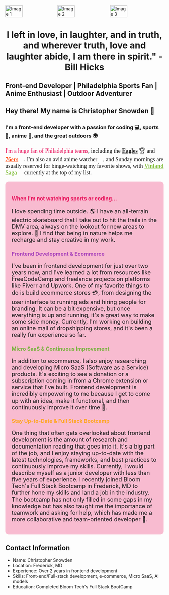 <div style="display: flex; width: 100%; justify-items: center; flex-wrap: no-wrap;">
  <img src="https://imgs.search.brave.com/CbKrv8h6N0MyGPW0YXeMn7rzBDFbEdBJHX2C1oWzZvs/rs:fit:713:225:1/g:ce/aHR0cHM6Ly90c2Uz/Lm1tLmJpbmcubmV0/L3RoP2lkPU9JUC5s/eFFadTd4RWtLVjEw/SENaeG1BdWVRSGFF/NyZwaWQ9QXBp" alt="Image 1" style="width: 33%; height: auto; object-fit: cover;">
  <img src="https://imgs.search.brave.com/UIEp_lfQMY-bVLzjygLdu875AaOLhmOBf63vjr9My78/rs:fit:632:225:1/g:ce/aHR0cHM6Ly90c2Ux/Lm1tLmJpbmcubmV0/L3RoP2lkPU9JUC5l/SndNSHN1Vmd1RGRy/NDZ2ZDJBMjR3SGFG/aiZwaWQ9QXBp" alt="Image 2" style="width: 33%; height: auto; object-fit: cover;">
  <img src="https://imgs.search.brave.com/tnCHY8oQB1-JZjTjE_g9dId0B95f-ClqGvOdiacLgmE/rs:fit:538:225:1/g:ce/aHR0cHM6Ly90c2Ux/Lm1tLmJpbmcubmV0/L3RoP2lkPU9JUC5T/c3VyOFZHR3JCY0E5/a0x2SGpmeUV3SGFH/aCZwaWQ9QXBp" alt="Image 3" style="width: 33%; height: auto; object-fit: cover;">
</div>

<h1 style="text-align: center">I left in love, in laughter, and in truth, and wherever truth, love and laughter abide, I am there in spirit." - Bill Hicks</h1>

<h2> Front-end Developer | Philadelphia Sports Fan | Anime Enthusiast | Outdoor Adventurer  </h2>


<h2>Hey there! My name is Christopher Snowden 👋<h2> 
  
<h3> I'm a front-end developer with a passion for coding &#x1F4BB;, sports &#x1F3C0;, anime &#x1F97D;, and the great outdoors &#x1F30D; </h3>

  
<p style="font-family: 'Comic Sans MS', cursive; font-size: 18px;">
  <span style="color: #e91e63;">I'm a huge fan of Philadelphia teams</span>,
  including the <span style="text-decoration: underline; font-weight: bold; color: #212121;">Eagles</span> &#x1F3C6;
  and <span style="text-decoration: underline; font-weight: bold; color: #ff5722;">76ers</span> &#x1F3C0;.
  I'm also an avid anime watcher &#x1F409;, and Sunday mornings are usually reserved for binge-watching my favorite shows,
  with <span style="text-decoration: underline; font-weight: bold; color: #8bc34a;">Vinland Saga</span> &#x1F40D;
  currently at the top of my list.
</p>

<div style="background-color: #f8bbd0; padding: 20px; border-radius: 10px;">
  <h3 style="color: #e91e63;">When I'm not watching sports or coding...</h3>
  <p style="font-size: 18px;">
    I love spending time outside. &#x1F30E; I have an all-terrain electric skateboard that I take out to hit the trails in
    the DMV area, always on the lookout for new areas to explore. &#x1F6F6; I find that being in nature helps me
    recharge and stay creative in my work.
  </p>
  
  <h3 style="color: #ab47bc;">Frontend Development & Ecommerce</h3>
  <p style="font-size: 18px;">
    I've been in frontend development for just over two years now, and I've learned a lot from resources like
    FreeCodeCamp and freelance projects on platforms like Fiverr and Upwork. One of my favorite things to do is build
    ecommerce stores &#x1F4B3;, from designing the user interface to running ads and hiring people for branding. It can
    be a bit expensive, but once everything is up and running, it's a great way to make some side money. Currently,
    I'm working on building an online mall of dropshipping stores, and it's been a really fun experience so far.
  </p>
  
  <h3 style="color: #7cb342;">Micro SaaS & Continuous Improvement</h3>
  <p style="font-size: 18px;">
    In addition to ecommerce, I also enjoy researching and developing Micro SaaS (Software as a Service) products.
    It's exciting to see a donation or a subscription coming in from a Chrome extension or service that I've built. 
    Frontend development is incredibly empowering to me because I get to come up with an idea, make it functional,
    and then continuously improve it over time &#x1F4D7;.
  </p>
  
  <h3 style="color: #ffa726;">Stay Up-to-Date & Full Stack Bootcamp</h3>
  <p style="font-size: 18px;">
    One thing that often gets overlooked about frontend development is the amount of research and documentation reading
    that goes into it. It's a big part of the job, and I enjoy staying up-to-date with the latest technologies,
    frameworks, and best practices to continuously improve my skills. Currently, I would describe myself as a junior
    developer with less than five years of experience. I recently joined Bloom Tech's Full Stack Bootcamp in Frederick,
    MD to further hone my skills and land a job in the industry. The bootcamp has not only filled in some gaps in my
    knowledge but has also taught me the importance of teamwork and asking for help, which has made me a more
    collaborative and team-oriented developer &#x1F64C;.
  </p>
</div>
  
<h2>Contact Information</h2>
  <ul>
    <li>Name: Christopher Snowden</li>
    <li>Location: Frederick, MD</li>
    <li>Experience: Over 2 years in frontend development</li>
    <li>Skills: Front-end/Full-stack development, e-commerce, Micro SaaS, AI models</li>
    <li>Education: Completed Bloom Tech's Full Stack BootCamp</li>
  </ul>
